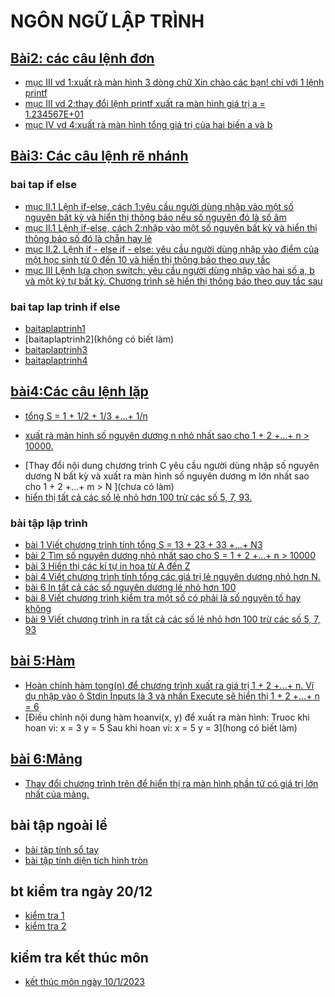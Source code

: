 # NGÔN NGỮ LẬP TRÌNH
## [Bài2: các câu lệnh đơn](https://hoctructuyencntt.github.io/NNLT/Bai02.html)
- [mục III vd 1:xuất rà màn hình 3 dòng chữ Xin chào các bạn! chỉ với 1 lệnh printf](https://www.jdoodle.com/a/5u7l)
- [mục III vd 2:thay đổi lệnh printf xuất ra màn hình giá trị a = 1.234567E+01](https://www.jdoodle.com/a/5u7p)
- [mục IV  vd 4:xuất rà màn hình tổng giá trị của hai biến a và b](https://www.jdoodle.com/a/5HEt)

## [Bài3: Các câu lệnh rẽ nhánh](https://hoctructuyencntt.github.io/NNLT/Bai03.html)
### bai tap if else
- [mục II.1 Lệnh if-else, cách 1:yêu cầu người dùng nhập vào một số nguyên bất kỳ và hiển thị thông báo nếu số nguyên đó là số âm](https://www.jdoodle.com/a/5HEz)
- [mục II.1 Lệnh if-else, cách 2:nhập vào một số nguyên bất kỳ và hiển thị thông báo số đó là chẵn hay lẻ](https://www.jdoodle.com/a/5HEE)
- [mục II.2. Lệnh if - else if - else: yêu cầu người dùng nhập vào điểm của một học sinh từ 0 đến 10 và hiển thị thông báo theo quy tắc](https://www.jdoodle.com/a/5HHd)
- [mục III Lệnh lựa chọn switch: yêu cầu người dùng nhập vào hai số a, b và một ký tự bất kỳ. Chương trình sẽ hiển thị thông báo theo quy tắc sau](https://www.jdoodle.com/a/5HHF)

### bai tap lap trinh if else
- [baitaplaptrinh1](https://www.jdoodle.com/a/5B2h)
- [baitaplaptrinh2](không có biết làm)
- [baitaplaptrinh3](https://www.jdoodle.com/a/5B2q)
- [baitaplaptrinh4](https://www.jdoodle.com/a/5D9a)

## [bài4:Các câu lệnh lặp](https://hoctructuyencntt.github.io/NNLT/Bai04.html)
- [tổng S = 1 + 1/2 + 1/3 +...+ 1/n ](https://www.jdoodle.com/a/5HW2)
+ [xuất rà màn hình số nguyên dương n nhỏ nhất sao cho 1 + 2 +...+ n > 10000.](https://www.jdoodle.com/a/5GGv)
- [Thay đổi nội dung chương trình C yêu cầu người dùng nhập số nguyên dương N bất kỳ và xuất ra màn hình số nguyên dương m lớn nhất sao cho 1 + 2 +...+ m > N ](chưa có làm)
- [hiển thị tất cả các số lẻ nhỏ hơn 100 trừ các số 5, 7, 93. ](https://www.jdoodle.com/a/5HX5)

### bài tập lập trình
- [ bài 1 Viết chương trình tính tổng S = 13 + 23 + 33 +...+ N3](https://www.jdoodle.com/a/5GGf)
- [ bài 2 Tìm số nguyên dương nhỏ nhất sao cho S = 1 + 2 +...+ n > 10000](https://www.jdoodle.com/a/5G2q)
- [ bài 3 Hiển thị các kí tự in hoa từ A đến Z](https://www.jdoodle.com/a/5FTX)
- [ bài 4 Viết chương trình tính tổng các giá trị lẻ nguyên dương nhỏ hơn N.](https://www.jdoodle.com/a/5GGh)
- [ bài 6 In tất cả các số nguyên dương lẻ nhỏ hơn 100](https://www.jdoodle.com/a/5GGk)
- [ bài 8 Viết chương trình kiểm tra một số có phải là số nguyên tố hay không](https://www.jdoodle.com/a/5GGp)
- [ bài 9 Viết chương trình in ra tất cả các số lẻ nhỏ hơn 100 trừ các số 5, 7, 93 ](https://www.jdoodle.com/a/5GGq)

## [bài 5:Hàm](https://hoctructuyencntt.github.io/NNLT/Bai05.html)
- [Hoàn chỉnh hàm tong(n) để chương trình xuất ra giá trị 1 + 2 +...+ n. Ví dụ nhập vào ô Stdin Inputs là 3 và nhấn Execute sẽ hiển thị 1 + 2 +...+ n = 6](https://www.jdoodle.com/a/5I3m)
- [Điều chỉnh nội dung hàm hoanvi(x, y) để xuất ra màn hình:
Truoc khi hoan vi: x = 3 y = 5
Sau khi hoan vi: x = 5 y = 3](hong có biết làm)

## [bài 6:Mảng](https://hoctructuyencntt.github.io/NNLT/Bai06.html)
- [Thay đổi chương trình trên để hiển thị ra màn hình phần tử có giá trị lớn nhất của mảng.](https://www.jdoodle.com/a/5I3j)






## bài tập ngoài lề
- [bài tập tính sổ tay](https://www.jdoodle.com/a/5xtO)
- [bài tập tính diện tích hình tròn](https://www.jdoodle.com/a/5wrO)

## bt kiểm tra ngày 20/12
- [kiểm tra 1](https://www.jdoodle.com/a/5F2z)
- [kiểm tra 2](https://www.jdoodle.com/a/5FTS)
## kiểm tra kết thúc môn
- [kết thúc môn ngày 10/1/2023](https://www.jdoodle.com/a/5I4u)

